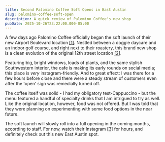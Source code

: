 ```yaml
---
title: Second Palomino Coffee Soft Opens in East Austin
slug: palomino-coffee-soft-open
description: A quick review of Palomino Coffee's new shop
pubDate: 2025-10-26T23:22:00.000-05:00
---
```


A few days ago Palomino Coffee officially began the soft launch of their new Airport Boulevard location [[1]](https://share.google/YGLSIWPfJxvNAxzlq). Nestled between a doggie daycare and an indoor golf course, and right next to their roastery, this brand new shop is a clean evolution of the original 12th street location [[2]](https://share.google/P9vHsesadmeow8IPU).

Featuring big, bright windows, loads of plants, and the same stylish Southwestern interior, the cafe is making its early rounds on social media; this place is _very_ instagram-friendly. And to great effect: I was there for a few hours before close and there were a steady stream of customers even after the 'open' sign was remedially turned off.

The coffee itself was solid - I had my obligatory test-Cappuccino - but the menu featured a handful of specialty drinks that I am intrigued to try as well. Like the original location, however, food was not offered. But I was told that they were planning on experimenting with some food options in the near future.

The soft launch will slowly roll into a full opening in the coming months, according to staff. For now, watch their Instagram [[3]](https://www.instagram.com/palominocoffee/) for hours, and definitely check out this new East Austin spot.
